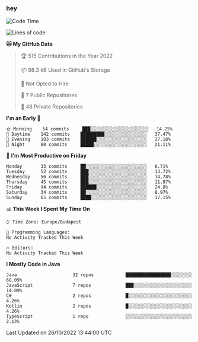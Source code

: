 ### hey

<!--START_SECTION:waka-->
![Code Time](http://img.shields.io/badge/Code%20Time-801%20hrs%2035%20mins-blue)

![Lines of code](https://img.shields.io/badge/From%20Hello%20World%20I%27ve%20Written-479%20Thousand%20lines%20of%20code-blue)

**🐱 My GitHub Data** 

> 🏆 515 Contributions in the Year 2022
 > 
> 📦 98.3 kB Used in GitHub's Storage 
 > 
> 🚫 Not Opted to Hire
 > 
> 📜 7 Public Repositories 
 > 
> 🔑 48 Private Repositories  
 > 
**I'm an Early 🐤** 

```text
🌞 Morning    54 commits     ███░░░░░░░░░░░░░░░░░░░░░░   14.25% 
🌆 Daytime    142 commits    █████████░░░░░░░░░░░░░░░░   37.47% 
🌃 Evening    103 commits    ██████░░░░░░░░░░░░░░░░░░░   27.18% 
🌙 Night      80 commits     █████░░░░░░░░░░░░░░░░░░░░   21.11%

```
📅 **I'm Most Productive on Friday** 

```text
Monday       33 commits     ██░░░░░░░░░░░░░░░░░░░░░░░   8.71% 
Tuesday      52 commits     ███░░░░░░░░░░░░░░░░░░░░░░   13.72% 
Wednesday    56 commits     ███░░░░░░░░░░░░░░░░░░░░░░   14.78% 
Thursday     45 commits     ███░░░░░░░░░░░░░░░░░░░░░░   11.87% 
Friday       94 commits     ██████░░░░░░░░░░░░░░░░░░░   24.8% 
Saturday     34 commits     ██░░░░░░░░░░░░░░░░░░░░░░░   8.97% 
Sunday       65 commits     ████░░░░░░░░░░░░░░░░░░░░░   17.15%

```


📊 **This Week I Spent My Time On** 

```text
⌚︎ Time Zone: Europe/Budapest

💬 Programming Languages: 
No Activity Tracked This Week

🔥 Editors: 
No Activity Tracked This Week

```

**I Mostly Code in Java** 

```text
Java                     32 repos            █████████████████░░░░░░░░   68.09% 
JavaScript               7 repos             ███░░░░░░░░░░░░░░░░░░░░░░   14.89% 
C#                       2 repos             █░░░░░░░░░░░░░░░░░░░░░░░░   4.26% 
Kotlin                   2 repos             █░░░░░░░░░░░░░░░░░░░░░░░░   4.26% 
TypeScript               1 repo              ░░░░░░░░░░░░░░░░░░░░░░░░░   2.13%

```



 Last Updated on 26/10/2022 13:44:00 UTC
<!--END_SECTION:waka-->
